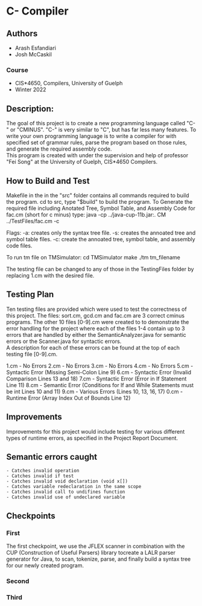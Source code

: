 # C- Compiler

## Authors 
- Arash Esfandiari 
- Josh McCaskil
### Course 
- CIS*4650, Compilers, University of Guelph 
- Winter 2022 
## Description:

The goal of this project is to create a new programming language called "C-" or "CMINUS". "C-" is very similar to "C", but has far less many features. To write your own programming language is to write a compiler for with specified set of grammar rules, parse the program based on those rules, and generate the required assembly code.  
This program is created with under the supervision and help of professor "Fei Song" at the University of Guelph, CIS*4650 Compilers. 

## How to Build and Test

Makefile in the in the "src" folder contains all commands required to build the program. cd to src, type "$build" to build the program. 
To Generate the required file including Anotated Tree, Symbol Table, and Assembly Code for fac.cm (short for c minus) type: 
    java -cp ../java-cup-11b.jar:. CM ../TestFiles/fac.cm -c

Flags: 
-a: creates only the syntax tree file.
-s: creates the annoated tree and symbol table files.
-c: create the  annoated tree, symbol table, and assembly code files.

To run tm file on TMSimulator: 
    cd TMSimulator 
    make
    ./tm tm_filename



The testing file can be changed to any of those in the TestingFiles folder by replacing 1.cm with the desired file.



## Testing Plan

Ten testing files are provided which were used to test the correctness of this project. The files: sort.cm, gcd.cm and fac.cm are 3 correct cminus programs. The other 10 files [0-9].cm were created to to demonstrate the error handling for the project where each of the files 1-4 contain up to 3 errors that are handled by either the SemanticAnalyzer.java for semantic errors or the Scanner.java for syntactic errors.  
A description for each of these errors can be found at the top of each testing file [0-9].cm.


1.cm - No Errors
2.cm - No Errors
3.cm - No Errors
4.cm - No Errors
5.cm - Syntactic Error (Missing Semi-Colon Line 9)
6.cm - Syntactic Error (Invalid Comparison Lines 13 and 18)
7.cm - Syntactic Error (Error in If Statement Line 11)
8.cm - Semantic Error (Conditions for If and While Statements must be int Lines 10 and 11)
9.cm - Various Errors (Lines 10, 13, 16, 17)
0.cm - Runtime Error (Array Index Out of Bounds Line 12)


## Improvements

Improvements for this project would include testing for various different types of runtime errors, as specified in the Project Report Document.



## Semantic errors caught
    - Catches invalid operation 
    - Catches invalid if test 
    - Catches invalid void declaration (void x[])
    - Catches variable redeclaration in the same scope
    - Catches invalid call to undifines function
    - Catches invalid use of undeclared variable
    



## Checkpoints 
### First 
The first  checkpoint, we use the JFLEX scanner in combination with the CUP (Construction of Useful Parsers) library tocreate a LALR parser generator for Java, to scan, tokenize, parse, and finally build a syntax tree for our newly created program.
### Second

### Third 